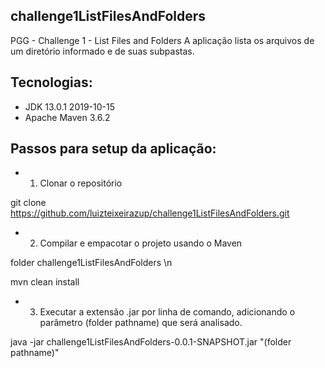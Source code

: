 ## challenge1ListFilesAndFolders ##

PGG - Challenge 1 - List Files and Folders
A aplicação lista os arquivos de um diretório informado e de suas subpastas.

## Tecnologias:

* JDK 13.0.1 2019-10-15
* Apache Maven 3.6.2

## Passos para setup da aplicação:

* 1) Clonar o repositório 

git clone https://github.com/luizteixeirazup/challenge1ListFilesAndFolders.git

* 2) Compilar e empacotar o projeto usando o Maven

folder challenge1ListFilesAndFolders \n

mvn clean install

* 3) Executar a extensão .jar por linha de comando, adicionando o parâmetro (folder pathname) que será analisado.

java -jar challenge1ListFilesAndFolders-0.0.1-SNAPSHOT.jar "(folder pathname)"
